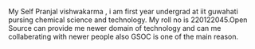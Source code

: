My Self Pranjal vishwakarma , i am first year undergrad at iit guwahati pursing chemical science and technology. My roll no is 220122045.Open Source can provide me newer domain of technology and can me collaberating with newer people also GSOC is one of the main reason.
